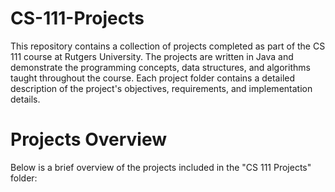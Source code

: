 # CS-111-Projects
This repository contains a collection of projects completed as part of the CS 111 course at Rutgers University. The projects are written in Java and demonstrate the programming concepts, data structures, and algorithms taught throughout the course. Each project folder contains a detailed description of the project's objectives, requirements, and implementation details.
# Projects Overview
Below is a brief overview of the projects included in the "CS 111 Projects" folder:
